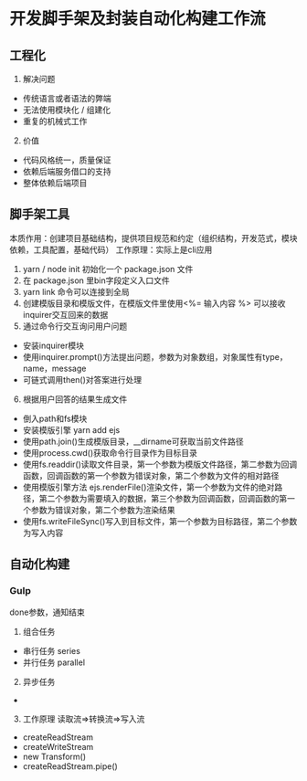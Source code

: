 # **开发脚手架及封装自动化构建工作流**
## 工程化
1. 解决问题
- 传统语言或者语法的弊端
- 无法使用模块化 / 组建化
- 重复的机械式工作
2. 价值
- 代码风格统一，质量保证
- 依赖后端服务借口的支持
- 整体依赖后端项目


## 脚手架工具
本质作用：创建项目基础结构，提供项目规范和约定（组织结构，开发范式，模块依赖，工具配置，基础代码）
工作原理：实际上是cli应用
1. yarn / node init 初始化一个 package.json 文件
2. 在 package.json 里bin字段定义入口文件
3. yarn link 命令可以连接到全局
4. 创建模版目录和模版文件，在模版文件里使用<%= 输入内容 %> 可以接收inquirer交互回来的数据
5. 通过命令行交互询问用户问题
- 安装inquirer模块
- 使用inquirer.prompt()方法提出问题，参数为对象数组，对象属性有type，name，message
- 可链式调用then()对答案进行处理
6. 根据用户回答的结果生成文件
- 倒入path和fs模块
- 安装模版引擎 yarn add ejs
- 使用path.join()生成模版目录，__dirname可获取当前文件路径
- 使用process.cwd()获取命令行目录作为目标目录
- 使用fs.readdir()读取文件目录，第一个参数为模版文件路径，第二参数为回调函数，回调函数的第一个参数为错误对象，第二个参数为文件的相对路径
- 使用模版引擎方法 ejs.renderFile()渲染文件，第一个参数为文件的绝对路径，第二个参数为需要填入的数据，第三个参数为回调函数，回调函数的第一个参数为错误对象，第二个参数为渲染结果
- 使用fs.writeFileSync()写入到目标文件，第一个参数为目标路径，第二个参数为写入内容


## 自动化构建

### Gulp
done参数，通知结束

1. 组合任务
- 串行任务 series
- 并行任务 parallel

2. 异步任务
- 

3. 工作原理
读取流=>转换流=>写入流
- createReadStream
- createWriteStream
- new Transform()
- createReadStream.pipe()